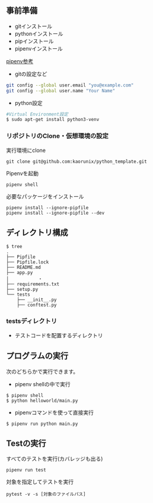 ## 事前準備

* gitインストール
* pythonインストール
* pipインストール
* pipenvインストール

[pipenv参考](https://qiita.com/y-tsutsu/items/54c10e0b2c6b565c887a)

* gitの設定など

```bash
git config --global user.email "you@example.com"
git config --global user.name "Your Name"
```

* python設定

```bash
#Virtual Environment設定
$ sudo apt-get install python3-venv
```

### リポジトリのClone・仮想環境の設定

実行環境にclone

```
git clone git@github.com:kaorunix/python_template.git
```

Pipenvを起動

```
pipenv shell
```

必要なパッケージをインストール

```
pipenv install --ignore-pipfile
pipenv install --ignore-pipfile --dev
```


## ディレクトリ構成

```
$ tree
.
├── Pipfile
├── Pipfile.lock
├── README.md
├── app.py
│           ・
├── requirements.txt
├── setup.py
└── tests
    ├── __init__.py
    ├── conftest.py

```


### testsディレクトリ

* テストコードを配置するディレクトリ

## プログラムの実行

次のどちらかで実行できます。

* pipenv shellの中で実行

```
$ pipenv shell
$ python helloworld/main.py
```
* pipenvコマンドを使って直接実行


```
$ pipenv run python main.py
```


## Testの実行

すべてのテストを実行(カバレッジも出る)

```
pipenv run test
```

対象を指定してテストを実行

```
pytest -v -s [対象のファイルパス]
```




